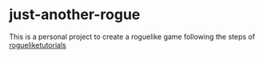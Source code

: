 # just-another-rogue

This is a personal project to create a roguelike game following the steps of [rogueliketutorials](<https://rogueliketutorials.com/tutorials/tcod/v2/>)
